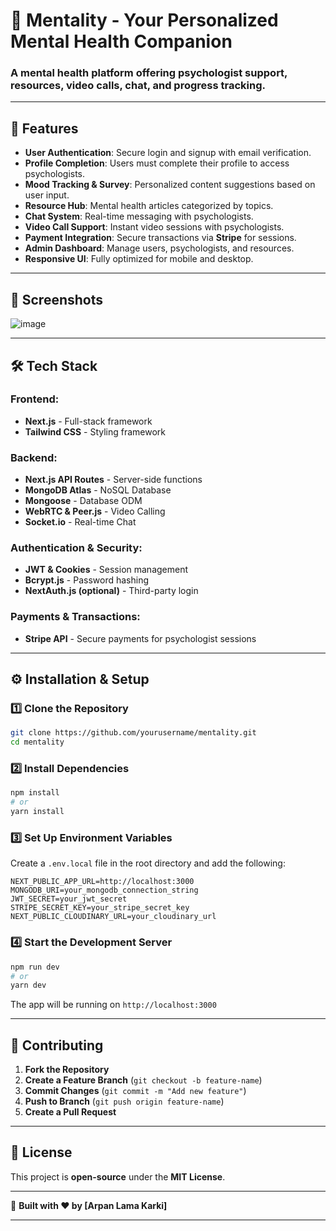 

# **🧠 Mentality - Your Personalized Mental Health Companion**  

### **A mental health platform offering psychologist support, resources, video calls, chat, and progress tracking.**  

---

## **🚀 Features**  
- **User Authentication**: Secure login and signup with email verification.  
- **Profile Completion**: Users must complete their profile to access psychologists.  
- **Mood Tracking & Survey**: Personalized content suggestions based on user input.  
- **Resource Hub**: Mental health articles categorized by topics.  
- **Chat System**: Real-time messaging with psychologists.  
- **Video Call Support**: Instant video sessions with psychologists.  
- **Payment Integration**: Secure transactions via **Stripe** for sessions.  
- **Admin Dashboard**: Manage users, psychologists, and resources.  
- **Responsive UI**: Fully optimized for mobile and desktop.  

---

## **📸 Screenshots**  
![image](https://github.com/user-attachments/assets/d2e6c03a-9cf3-4aad-8f39-c12893815f8b)


---

## **🛠️ Tech Stack**  

### **Frontend:**  
- **Next.js** - Full-stack framework  
- **Tailwind CSS** - Styling framework  

### **Backend:**  
- **Next.js API Routes** - Server-side functions  
- **MongoDB Atlas** - NoSQL Database  
- **Mongoose** - Database ODM  
- **WebRTC & Peer.js** - Video Calling  
- **Socket.io** - Real-time Chat  

### **Authentication & Security:**  
- **JWT & Cookies** - Session management  
- **Bcrypt.js** - Password hashing  
- **NextAuth.js (optional)** - Third-party login  

### **Payments & Transactions:**  
- **Stripe API** - Secure payments for psychologist sessions  

---

## **⚙️ Installation & Setup**  

### **1️⃣ Clone the Repository**  
```sh
git clone https://github.com/yourusername/mentality.git
cd mentality
```

### **2️⃣ Install Dependencies**  
```sh
npm install
# or
yarn install
```

### **3️⃣ Set Up Environment Variables**  
Create a `.env.local` file in the root directory and add the following:  
```env
NEXT_PUBLIC_APP_URL=http://localhost:3000
MONGODB_URI=your_mongodb_connection_string
JWT_SECRET=your_jwt_secret
STRIPE_SECRET_KEY=your_stripe_secret_key
NEXT_PUBLIC_CLOUDINARY_URL=your_cloudinary_url
```

### **4️⃣ Start the Development Server**  
```sh
npm run dev
# or
yarn dev
```
The app will be running on `http://localhost:3000`

---


## **📌 Contributing**  
1. **Fork the Repository**  
2. **Create a Feature Branch** (`git checkout -b feature-name`)  
3. **Commit Changes** (`git commit -m "Add new feature"`)  
4. **Push to Branch** (`git push origin feature-name`)  
5. **Create a Pull Request**  

---

## **📜 License**  
This project is **open-source** under the **MIT License**.  

---


🚀 **Built with ❤️ by [Arpan Lama Karki]**  

---
